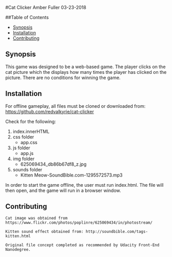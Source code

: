 #Cat Clicker
Amber Fuller 03-23-2018

##Table of Contents
* [Synopsis](#Synopsis)
* [Installation](#Installation)
* [Contributing](#Contributing)

## Synopsis
This game was designed to be a web-based game. The player clicks on the cat picture which the displays how many times the player has clicked on the picture.  There are no
conditions for winning the game.

## Installation
For offline gameplay, all files must be cloned or downloaded from:
https://github.com/redvalkyrie/cat-clicker

Check for the following:
1. index.innerHTML
2. css folder
	- app.css
3. js folder
	- app.js
3. img folder
	- 625069434_db86b67df8_z.jpg
4. sounds folder
	- Kitten Meow-SoundBible.com-1295572573.mp3

In order to start the game offline, the user must run index.html.  The file will then open, and the game will run in a browser window.

## Contributing
	Cat image was obtained from https://www.flickr.com/photos/poplinre/625069434/in/photostream/

	Kitten sound effect obtained from: http://soundbible.com/tags-kitten.html

	Original file concept completed as recommended by Udacity Front-End Nanodegree.
